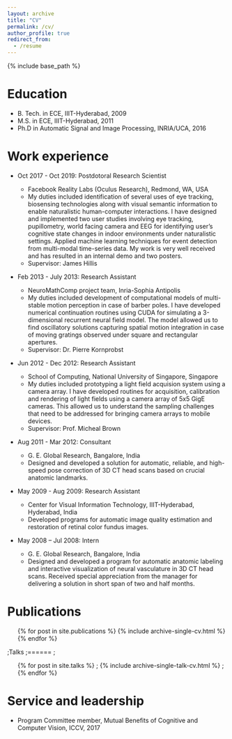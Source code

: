 ```yaml
---
layout: archive
title: "CV"
permalink: /cv/
author_profile: true
redirect_from:
  - /resume
---
```


{% include base_path %}

Education
======
* B. Tech. in ECE, IIIT-Hyderabad, 2009
* M.S. in ECE, IIIT-Hyderabad, 2011
* Ph.D in Automatic Signal and Image Processing, INRIA/UCA, 2016

Work experience
======

* Oct 2017 - Oct 2019: Postdotoral Research Scientist
  * Facebook Reality Labs (Oculus Research), Redmond, WA, USA  
  * My duties included identification of several uses of eye tracking, biosensing technologies along with visual semantic information to enable naturalistic human-computer interactions. I have designed and implemented two user studies involving eye tracking, pupillometry, world facing camera and EEG for identifying user’s cognitive state changes in indoor environments under naturalistic settings. Applied machine learning techniques for event detection from multi-modal time-series data. My work is very well received and has resulted in an internal demo and two posters.
  * Supervisor: James Hillis

* Feb 2013 - July 2013: Research Assistant
  * NeuroMathComp project team, Inria-Sophia Antipolis
  * My duties included development of computational models of multi-stable motion perception in case of barber poles. I have developed numerical continuation routines using CUDA for simulating a 3-dimensional recurrent neural field model. The model allowed us to find oscillatory solutions capturing spatial motion integration in case of moving gratings observed under square and rectangular apertures.
  * Supervisor: Dr. Pierre Kornprobst

* Jun 2012 - Dec 2012: Research Assistant
  * School of Computing, National University of Singapore, Singapore
  * My duties included prototyping a light field acquision system using a camera array. I have developed routines for acquisition, calibration and rendering of light fields using a camera array of 5x5 GigE cameras. This allowed us to understand the sampling challenges that need to be addressed for bringing camera arrays to mobile devices.
  * Supervisor: Prof. Micheal Brown

* Aug 2011 - Mar 2012: Consultant
  * G. E. Global Research, Bangalore, India
  * Designed and developed a solution for automatic, reliable, and high-speed pose correction of 3D CT head scans based on crucial anatomic landmarks.

* May 2009 - Aug 2009: Research Assistant
  * Center for Visual Information Technology, IIIT-Hyderabad, Hyderabad, India
  * Developed programs for automatic image quality estimation and restoration of retinal color fundus images.

* May 2008 – Jul 2008: Intern
  * G. E. Global Research, Bangalore, India
  * Designed and developed a program for automatic anatomic labeling and interactive visualization of neural vasculature in 3D CT head scans. Received special appreciation from the manager for delivering a solution in short span of two and half months.  
  

Publications
======
  <ul>{% for post in site.publications %}
    {% include archive-single-cv.html %}
  {% endfor %}</ul>
  
;Talks
;======
;  <ul>{% for post in site.talks %}
;    {% include archive-single-talk-cv.html %}
;  {% endfor %}</ul>
  
  
Service and leadership
======
* Program Committee member, Mutual Benefits of Cognitive and Computer Vision, ICCV, 2017
 
